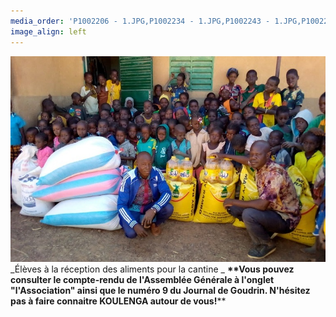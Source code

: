 ```yaml
---
media_order: 'P1002206 - 1.JPG,P1002234 - 1.JPG,P1002243 - 1.JPG,P1002252 - 1.JPG,Colette 3.JPG,VOEUX 2023.jpeg,2022-12-17-10-16-12.jpg'
image_align: left
---
```


![2022-12-17-10-16-12](2022-12-17-10-16-12.jpg "2022-12-17-10-16-12")
_Élèves à la réception des aliments pour la cantine
_
__**Vous pouvez consulter le compte-rendu de l'Assemblée Générale à l'onglet  "l'Association" ainsi que le numéro 9 du Journal de Goudrin.
N'hésitez pas à faire connaitre KOULENGA autour de vous!__**